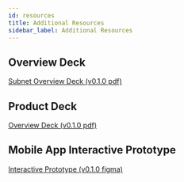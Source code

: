 ```yaml
---
id: resources
title: Additional Resources
sidebar_label: Additional Resources
---
```


## Overview Deck
[Subnet Overview Deck (v0.1.0 pdf)](/subnet_overview_0.1.0.pdf)

## Product Deck
[Overview Deck (v0.1.0 pdf)](/subnet_product_overview_0.1.0.pdf)

## Mobile App Interactive Prototype
[Interactive Prototype (v0.1.0 figma)](https://www.figma.com/embed?embed_host=share&url=https%3A%2F%2Fwww.figma.com%2Fproto%2FV27rbpqCGSCXrGcrJFcOu1%2FSubnet%3Fnode-id%3D333%253A380%26scaling%3Dscale-down)
